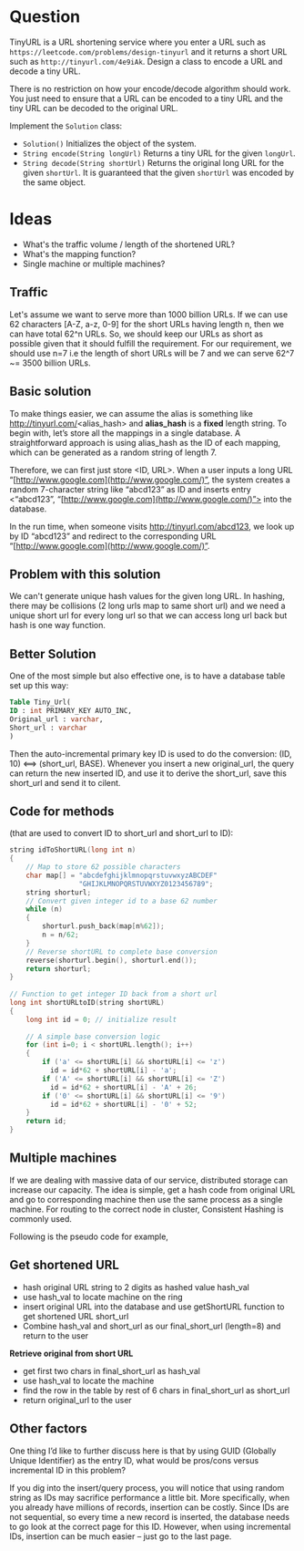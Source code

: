 # Question

TinyURL is a URL shortening service where you enter a URL such as `https://leetcode.com/problems/design-tinyurl` and it returns a short URL such as `http://tinyurl.com/4e9iAk`. Design a class to encode a URL and decode a tiny URL.

There is no restriction on how your encode/decode algorithm should work. You just need to ensure that a URL can be encoded to a tiny URL and the tiny URL can be decoded to the original URL.

Implement the `Solution` class:

- `Solution()` Initializes the object of the system.
- `String encode(String longUrl)` Returns a tiny URL for the given `longUrl`.
- `String decode(String shortUrl)` Returns the original long URL for the given `shortUrl`. It is guaranteed that the given `shortUrl` was encoded by the same object.

# Ideas

- What's the traffic volume / length of the shortened URL?
- What's the mapping function?
- Single machine or multiple machines?

## **Traffic**

Let's assume we want to serve more than 1000 billion URLs. If we can use 62 characters [A-Z, a-z, 0-9] for the short URLs having length n, then we can have total 62^n URLs. So, we should keep our URLs as short as possible given that it should fulfill the requirement. For our requirement, we should use n=7 i.e the length of short URLs will be 7 and we can serve 62^7 ~= 3500 billion URLs.

## **Basic solution**

To make things easier, we can assume the alias is something like http://tinyurl.com/<alias_hash> and **alias_hash** is a **fixed** length string.
To begin with, let’s store all the mappings in a single database. A straightforward approach is using alias_hash as the ID of each mapping, which can be generated as a random string of length 7.

Therefore, we can first just store <ID, URL>. When a user inputs a long URL “[http://www.google.com](http://www.google.com/)”, the system creates a random 7-character string like “abcd123” as ID and inserts entry <“abcd123”, “[http://www.google.com](http://www.google.com/)”> into the database.

In the run time, when someone visits http://tinyurl.com/abcd123, we look up by ID “abcd123” and redirect to the corresponding URL “[http://www.google.com](http://www.google.com/)”.

## **Problem with this solution**

We can't generate unique hash values for the given long URL. In hashing, there may be collisions (2 long urls map to same short url) and we need a unique short url for every long url so that we can access long url back but hash is one way function.

## **Better Solution**

One of the most simple but also effective one, is to have a database table set up this way:

```sql
Table Tiny_Url(
ID : int PRIMARY_KEY AUTO_INC,
Original_url : varchar,
Short_url : varchar
)
```

Then the auto-incremental primary key ID is used to do the conversion: (ID, 10) <==> (short_url, BASE). Whenever you insert a new original_url, the query can return the new inserted ID, and use it to derive the short_url, save this short_url and send it to cilent.

## **Code for methods**

 (that are used to convert ID to short_url and short_url to ID):

```c++
string idToShortURL(long int n)
{
    // Map to store 62 possible characters
    char map[] = "abcdefghijklmnopqrstuvwxyzABCDEF"
                 "GHIJKLMNOPQRSTUVWXYZ0123456789";
    string shorturl;
    // Convert given integer id to a base 62 number
    while (n)
    {
        shorturl.push_back(map[n%62]);
        n = n/62;
    }
    // Reverse shortURL to complete base conversion
    reverse(shorturl.begin(), shorturl.end());
    return shorturl;
}
  
// Function to get integer ID back from a short url
long int shortURLtoID(string shortURL)
{
    long int id = 0; // initialize result
  
    // A simple base conversion logic
    for (int i=0; i < shortURL.length(); i++)
    {
        if ('a' <= shortURL[i] && shortURL[i] <= 'z')
          id = id*62 + shortURL[i] - 'a';
        if ('A' <= shortURL[i] && shortURL[i] <= 'Z')
          id = id*62 + shortURL[i] - 'A' + 26;
        if ('0' <= shortURL[i] && shortURL[i] <= '9')
          id = id*62 + shortURL[i] - '0' + 52;
    }
    return id;
}
```

## **Multiple machines**

If we are dealing with massive data of our service, distributed storage can increase our capacity. The idea is simple, get a hash code from original URL and go to corresponding machine then use the same process as a single machine. For routing to the correct node in cluster, Consistent Hashing is commonly used.

Following is the pseudo code for example,

## **Get shortened URL**

- hash original URL string to 2 digits as hashed value hash_val
- use hash_val to locate machine on the ring
- insert original URL into the database and use getShortURL function to get shortened URL short_url
- Combine hash_val and short_url as our final_short_url (length=8) and return to the user

**Retrieve original from short URL**

- get first two chars in final_short_url as hash_val
- use hash_val to locate the machine
- find the row in the table by rest of 6 chars in final_short_url as short_url
- return original_url to the user

## **Other factors**

One thing I’d like to further discuss here is that by using GUID (Globally Unique Identifier) as the entry ID, what would be pros/cons versus incremental ID in this problem?

If you dig into the insert/query process, you will notice that using random string as IDs may sacrifice performance a little bit. More specifically, when you already have millions of records, insertion can be costly. Since IDs are not sequential, so every time a new record is inserted, the database needs to go look at the correct page for this ID. However, when using incremental IDs, insertion can be much easier – just go to the last page.